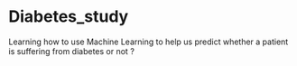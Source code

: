 # Diabetes_study
Learning how to use Machine Learning to help us predict whether a patient is suffering from diabetes or not ?
